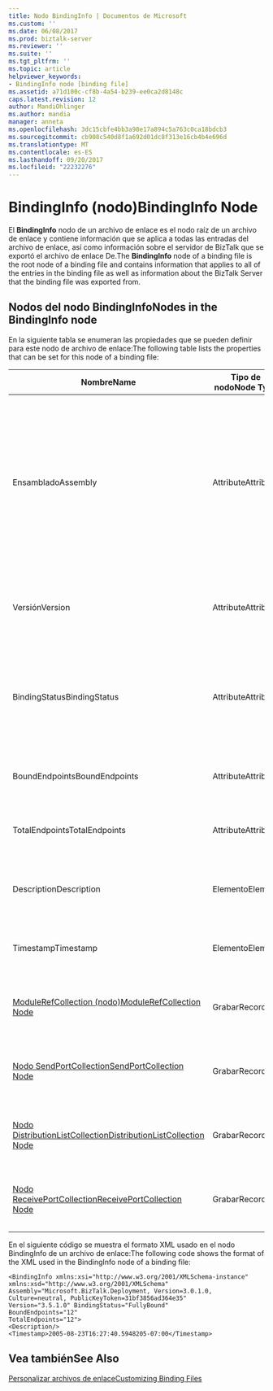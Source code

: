 ```yaml
---
title: Nodo BindingInfo | Documentos de Microsoft
ms.custom: ''
ms.date: 06/08/2017
ms.prod: biztalk-server
ms.reviewer: ''
ms.suite: ''
ms.tgt_pltfrm: ''
ms.topic: article
helpviewer_keywords:
- BindingInfo node [binding file]
ms.assetid: a71d100c-cf8b-4a54-b239-ee0ca2d8148c
caps.latest.revision: 12
author: MandiOhlinger
ms.author: mandia
manager: anneta
ms.openlocfilehash: 3dc15cbfe4bb3a98e17a894c5a763c0ca18bdcb3
ms.sourcegitcommit: cb908c540d8f1a692d01dc8f313e16cb4b4e696d
ms.translationtype: MT
ms.contentlocale: es-ES
ms.lasthandoff: 09/20/2017
ms.locfileid: "22232276"
---
```

# <a name="bindinginfo-node"></a><span data-ttu-id="05eb0-102">BindingInfo (nodo)</span><span class="sxs-lookup"><span data-stu-id="05eb0-102">BindingInfo Node</span></span>
<span data-ttu-id="05eb0-103">El **BindingInfo** nodo de un archivo de enlace es el nodo raíz de un archivo de enlace y contiene información que se aplica a todas las entradas del archivo de enlace, así como información sobre el servidor de BizTalk que se exportó el archivo de enlace De.</span><span class="sxs-lookup"><span data-stu-id="05eb0-103">The **BindingInfo** node of a binding file is the root node of a binding file and contains information that applies to all of the entries in the binding file as well as information about the BizTalk Server that the binding file was exported from.</span></span>  
  
## <a name="nodes-in-the-bindinginfo-node"></a><span data-ttu-id="05eb0-104">Nodos del nodo BindingInfo</span><span class="sxs-lookup"><span data-stu-id="05eb0-104">Nodes in the BindingInfo node</span></span>  
 <span data-ttu-id="05eb0-105">En la siguiente tabla se enumeran las propiedades que se pueden definir para este nodo de archivo de enlace:</span><span class="sxs-lookup"><span data-stu-id="05eb0-105">The following table lists the properties that can be set for this node of a binding file:</span></span>  
  
|<span data-ttu-id="05eb0-106">**Nombre**</span><span class="sxs-lookup"><span data-stu-id="05eb0-106">**Name**</span></span>|<span data-ttu-id="05eb0-107">**Tipo de nodo**</span><span class="sxs-lookup"><span data-stu-id="05eb0-107">**Node Type**</span></span>|<span data-ttu-id="05eb0-108">**Tipo de datos**</span><span class="sxs-lookup"><span data-stu-id="05eb0-108">**Data Type**</span></span>|<span data-ttu-id="05eb0-109">**Description**</span><span class="sxs-lookup"><span data-stu-id="05eb0-109">**Description**</span></span>|<span data-ttu-id="05eb0-110">**Restricciones**</span><span class="sxs-lookup"><span data-stu-id="05eb0-110">**Restrictions**</span></span>|<span data-ttu-id="05eb0-111">**Comentarios**</span><span class="sxs-lookup"><span data-stu-id="05eb0-111">**Comments**</span></span>|  
|--------------|-------------------|-------------------|---------------------|----------------------|------------------|  
|<span data-ttu-id="05eb0-112">Ensamblado</span><span class="sxs-lookup"><span data-stu-id="05eb0-112">Assembly</span></span>|<span data-ttu-id="05eb0-113">Attribute</span><span class="sxs-lookup"><span data-stu-id="05eb0-113">Attribute</span></span>|<span data-ttu-id="05eb0-114">xs:string</span><span class="sxs-lookup"><span data-stu-id="05eb0-114">xs:string</span></span>|<span data-ttu-id="05eb0-115">Especifica información acerca de la dll de Microsoft.BizTalk.Deployment utilizada al crear el archivo de enlace.</span><span class="sxs-lookup"><span data-stu-id="05eb0-115">Specifies information for the Microsoft.BizTalk.Deployment dll used when creating the binding file.</span></span> <span data-ttu-id="05eb0-116">Consta de los atributos Versión, Referencia cultural y PublicKeyToken para este ensamblado, separados por comas.</span><span class="sxs-lookup"><span data-stu-id="05eb0-116">Includes comma separated Version, Culture, and PublicKeyToken attributes for this assembly.</span></span>|<span data-ttu-id="05eb0-117">Necesario</span><span class="sxs-lookup"><span data-stu-id="05eb0-117">Required</span></span>|<span data-ttu-id="05eb0-118">Valor predeterminado: **"Microsoft.BizTalk.Deployment, Version = 3.0.1.0, Culture = neutral, PublicKeyToken = 31bf3856ad364e35"**</span><span class="sxs-lookup"><span data-stu-id="05eb0-118">Default value: **"Microsoft.BizTalk.Deployment, Version=3.0.1.0, Culture=neutral, PublicKeyToken=31bf3856ad364e35"**</span></span>|  
|<span data-ttu-id="05eb0-119">Versión</span><span class="sxs-lookup"><span data-stu-id="05eb0-119">Version</span></span>|<span data-ttu-id="05eb0-120">Attribute</span><span class="sxs-lookup"><span data-stu-id="05eb0-120">Attribute</span></span>|<span data-ttu-id="05eb0-121">xs:string</span><span class="sxs-lookup"><span data-stu-id="05eb0-121">xs:string</span></span>|<span data-ttu-id="05eb0-122">Especifica la versión de BizTalk Server con la que se generó el archivo de enlace.</span><span class="sxs-lookup"><span data-stu-id="05eb0-122">Specifies the version of BizTalk Server that the binding file was generated on.</span></span>|<span data-ttu-id="05eb0-123">Necesario</span><span class="sxs-lookup"><span data-stu-id="05eb0-123">Required</span></span>|<span data-ttu-id="05eb0-124">Valor predeterminado: **3.5.1.0**</span><span class="sxs-lookup"><span data-stu-id="05eb0-124">Default value: **3.5.1.0**</span></span>|  
|<span data-ttu-id="05eb0-125">BindingStatus</span><span class="sxs-lookup"><span data-stu-id="05eb0-125">BindingStatus</span></span>|<span data-ttu-id="05eb0-126">Attribute</span><span class="sxs-lookup"><span data-stu-id="05eb0-126">Attribute</span></span>|<span data-ttu-id="05eb0-127">BindingState (SimpleType)</span><span class="sxs-lookup"><span data-stu-id="05eb0-127">BindingState (SimpleType)</span></span>|<span data-ttu-id="05eb0-128">Especifica el estado de enlace de los artefactos exportados con el archivo de enlace.</span><span class="sxs-lookup"><span data-stu-id="05eb0-128">Specifies the binding status of the artifacts exported with the binding file.</span></span>|<span data-ttu-id="05eb0-129">Necesario</span><span class="sxs-lookup"><span data-stu-id="05eb0-129">Required</span></span>|<span data-ttu-id="05eb0-130">Valor predeterminado: ninguno</span><span class="sxs-lookup"><span data-stu-id="05eb0-130">Default value: None</span></span><br /><br /> <span data-ttu-id="05eb0-131">Valores válidos:</span><span class="sxs-lookup"><span data-stu-id="05eb0-131">Valid values:</span></span><br /><br /> <span data-ttu-id="05eb0-132">: Desconocido</span><span class="sxs-lookup"><span data-stu-id="05eb0-132">-   Unknown</span></span><br /><span data-ttu-id="05eb0-133">-NoBindings</span><span class="sxs-lookup"><span data-stu-id="05eb0-133">-   NoBindings</span></span><br /><span data-ttu-id="05eb0-134">-Sin enlazar</span><span class="sxs-lookup"><span data-stu-id="05eb0-134">-   Unbound</span></span><br /><span data-ttu-id="05eb0-135">-PartiallyBound</span><span class="sxs-lookup"><span data-stu-id="05eb0-135">-   PartiallyBound</span></span><br /><span data-ttu-id="05eb0-136">-FullyBound</span><span class="sxs-lookup"><span data-stu-id="05eb0-136">-   FullyBound</span></span>|  
|<span data-ttu-id="05eb0-137">BoundEndpoints</span><span class="sxs-lookup"><span data-stu-id="05eb0-137">BoundEndpoints</span></span>|<span data-ttu-id="05eb0-138">Attribute</span><span class="sxs-lookup"><span data-stu-id="05eb0-138">Attribute</span></span>|<span data-ttu-id="05eb0-139">xs:int</span><span class="sxs-lookup"><span data-stu-id="05eb0-139">xs:int</span></span>|<span data-ttu-id="05eb0-140">Especifica el número de extremos enlazados en el archivo de enlace.</span><span class="sxs-lookup"><span data-stu-id="05eb0-140">Specifies the number of bound endpoints in the binding file.</span></span>|<span data-ttu-id="05eb0-141">Necesario</span><span class="sxs-lookup"><span data-stu-id="05eb0-141">Required</span></span>|<span data-ttu-id="05eb0-142">Valor predeterminado: **0**</span><span class="sxs-lookup"><span data-stu-id="05eb0-142">Default value: **0**</span></span>|  
|<span data-ttu-id="05eb0-143">TotalEndpoints</span><span class="sxs-lookup"><span data-stu-id="05eb0-143">TotalEndpoints</span></span>|<span data-ttu-id="05eb0-144">Attribute</span><span class="sxs-lookup"><span data-stu-id="05eb0-144">Attribute</span></span>|<span data-ttu-id="05eb0-145">xs:int</span><span class="sxs-lookup"><span data-stu-id="05eb0-145">xs:int</span></span>|<span data-ttu-id="05eb0-146">Especifica el número total de extremos del archivo de enlace.</span><span class="sxs-lookup"><span data-stu-id="05eb0-146">Specifies the total number of endpoints in the binding file.</span></span>|<span data-ttu-id="05eb0-147">Necesario</span><span class="sxs-lookup"><span data-stu-id="05eb0-147">Required</span></span>|<span data-ttu-id="05eb0-148">Valor predeterminado: **0**</span><span class="sxs-lookup"><span data-stu-id="05eb0-148">Default value: **0**</span></span>|  
|<span data-ttu-id="05eb0-149">Description</span><span class="sxs-lookup"><span data-stu-id="05eb0-149">Description</span></span>|<span data-ttu-id="05eb0-150">Elemento</span><span class="sxs-lookup"><span data-stu-id="05eb0-150">Element</span></span>|<span data-ttu-id="05eb0-151">xs:string</span><span class="sxs-lookup"><span data-stu-id="05eb0-151">xs:string</span></span>|<span data-ttu-id="05eb0-152">Proporciona una descripción textual de la sección BindingInfo del archivo de enlace.</span><span class="sxs-lookup"><span data-stu-id="05eb0-152">Specifies a text description of the BindingInfo section of the binding file.</span></span>|<span data-ttu-id="05eb0-153">No requerido</span><span class="sxs-lookup"><span data-stu-id="05eb0-153">Not required</span></span>|<span data-ttu-id="05eb0-154">Valor predeterminado: vacío</span><span class="sxs-lookup"><span data-stu-id="05eb0-154">Default value: empty</span></span>|  
|<span data-ttu-id="05eb0-155">Timestamp</span><span class="sxs-lookup"><span data-stu-id="05eb0-155">Timestamp</span></span>|<span data-ttu-id="05eb0-156">Elemento</span><span class="sxs-lookup"><span data-stu-id="05eb0-156">Element</span></span>|<span data-ttu-id="05eb0-157">xs:dateTime</span><span class="sxs-lookup"><span data-stu-id="05eb0-157">xs:dateTime</span></span>|<span data-ttu-id="05eb0-158">Especifica cuándo se exportó el archivo de enlace.</span><span class="sxs-lookup"><span data-stu-id="05eb0-158">Specifies when the binding file was exported.</span></span>|<span data-ttu-id="05eb0-159">Necesario</span><span class="sxs-lookup"><span data-stu-id="05eb0-159">Required</span></span>|<span data-ttu-id="05eb0-160">Valor predeterminado: hora que marcaba el servidor de BizTalk cuando se exportó el archivo de enlace.</span><span class="sxs-lookup"><span data-stu-id="05eb0-160">Default value: Time on the BizTalk server when the binding file was exported.</span></span>|  
|[<span data-ttu-id="05eb0-161">ModuleRefCollection (nodo)</span><span class="sxs-lookup"><span data-stu-id="05eb0-161">ModuleRefCollection Node</span></span>](../core/modulerefcollection-node.md)|<span data-ttu-id="05eb0-162">Grabar</span><span class="sxs-lookup"><span data-stu-id="05eb0-162">Record</span></span>|<span data-ttu-id="05eb0-163">ArrayOfModuleRef (ComplexType)</span><span class="sxs-lookup"><span data-stu-id="05eb0-163">ArrayOfModuleRef (ComplexType)</span></span>|<span data-ttu-id="05eb0-164">Nodo contenedor de los ensamblados .NET exportados con el archivo de enlace.</span><span class="sxs-lookup"><span data-stu-id="05eb0-164">Container node for the .NET assemblies exported with the binding file.</span></span>|<span data-ttu-id="05eb0-165">No requerido</span><span class="sxs-lookup"><span data-stu-id="05eb0-165">Not required</span></span>|<span data-ttu-id="05eb0-166">Valor predeterminado: ninguno</span><span class="sxs-lookup"><span data-stu-id="05eb0-166">Default value: none</span></span>|  
|[<span data-ttu-id="05eb0-167">Nodo SendPortCollection</span><span class="sxs-lookup"><span data-stu-id="05eb0-167">SendPortCollection Node</span></span>](../core/sendportcollection-node.md)|<span data-ttu-id="05eb0-168">Grabar</span><span class="sxs-lookup"><span data-stu-id="05eb0-168">Record</span></span>|<span data-ttu-id="05eb0-169">ArrayOfSendPort (ComplexType)</span><span class="sxs-lookup"><span data-stu-id="05eb0-169">ArrayOfSendPort (ComplexType)</span></span>|<span data-ttu-id="05eb0-170">Nodo contenedor de los puertos de envío exportados con el archivo de enlace.</span><span class="sxs-lookup"><span data-stu-id="05eb0-170">Container node for the send ports exported with the binding file.</span></span>|<span data-ttu-id="05eb0-171">No requerido</span><span class="sxs-lookup"><span data-stu-id="05eb0-171">Not required</span></span>|<span data-ttu-id="05eb0-172">Valor predeterminado: ninguno</span><span class="sxs-lookup"><span data-stu-id="05eb0-172">Default value: none</span></span>|  
|[<span data-ttu-id="05eb0-173">Nodo DistributionListCollection</span><span class="sxs-lookup"><span data-stu-id="05eb0-173">DistributionListCollection Node</span></span>](../core/distributionlistcollection-node.md)|<span data-ttu-id="05eb0-174">Grabar</span><span class="sxs-lookup"><span data-stu-id="05eb0-174">Record</span></span>|<span data-ttu-id="05eb0-175">ArrayOfDistributionList (ComplexType)</span><span class="sxs-lookup"><span data-stu-id="05eb0-175">ArrayOfDistributionList (ComplexType)</span></span>|<span data-ttu-id="05eb0-176">Nodo contenedor de las listas de distribución exportadas con el archivo de enlace.</span><span class="sxs-lookup"><span data-stu-id="05eb0-176">Container node for the distribution lists exported with the binding file.</span></span>|<span data-ttu-id="05eb0-177">No requerido</span><span class="sxs-lookup"><span data-stu-id="05eb0-177">Not required</span></span>|<span data-ttu-id="05eb0-178">Valor predeterminado: ninguno</span><span class="sxs-lookup"><span data-stu-id="05eb0-178">Default value: none</span></span>|  
|[<span data-ttu-id="05eb0-179">Nodo ReceivePortCollection</span><span class="sxs-lookup"><span data-stu-id="05eb0-179">ReceivePortCollection Node</span></span>](../core/receiveportcollection-node.md)|<span data-ttu-id="05eb0-180">Grabar</span><span class="sxs-lookup"><span data-stu-id="05eb0-180">Record</span></span>|<span data-ttu-id="05eb0-181">ArrayOfReceivePort (ComplexType)</span><span class="sxs-lookup"><span data-stu-id="05eb0-181">ArrayOfReceivePort (ComplexType)</span></span>|<span data-ttu-id="05eb0-182">Nodo contenedor de los puertos de recepción exportados con el archivo de enlace.</span><span class="sxs-lookup"><span data-stu-id="05eb0-182">Container node for the receive ports exported with the binding file.</span></span>|<span data-ttu-id="05eb0-183">No requerido</span><span class="sxs-lookup"><span data-stu-id="05eb0-183">Not required</span></span>|<span data-ttu-id="05eb0-184">Valor predeterminado: ninguno</span><span class="sxs-lookup"><span data-stu-id="05eb0-184">Default value: none</span></span>|  
  
 <span data-ttu-id="05eb0-185">En el siguiente código se muestra el formato XML usado en el nodo BindingInfo de un archivo de enlace:</span><span class="sxs-lookup"><span data-stu-id="05eb0-185">The following code shows the format of the XML used in the BindingInfo node of a binding file:</span></span>  
  
```  
<BindingInfo xmlns:xsi="http://www.w3.org/2001/XMLSchema-instance" xmlns:xsd="http://www.w3.org/2001/XMLSchema"   
Assembly="Microsoft.BizTalk.Deployment, Version=3.0.1.0, Culture=neutral, PublicKeyToken=31bf3856ad364e35"   
Version="3.5.1.0" BindingStatus="FullyBound"   
BoundEndpoints="12"   
TotalEndpoints="12">  
<Description/>  
<Timestamp>2005-08-23T16:27:40.5948205-07:00</Timestamp>  
```  
  
## <a name="see-also"></a><span data-ttu-id="05eb0-186">Vea también</span><span class="sxs-lookup"><span data-stu-id="05eb0-186">See Also</span></span>  
 [<span data-ttu-id="05eb0-187">Personalizar archivos de enlace</span><span class="sxs-lookup"><span data-stu-id="05eb0-187">Customizing Binding Files</span></span>](../core/customizing-binding-files.md)